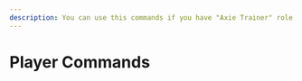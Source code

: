```yaml
---
description: You can use this commands if you have "Axie Trainer" role.
---
```


# Player Commands

